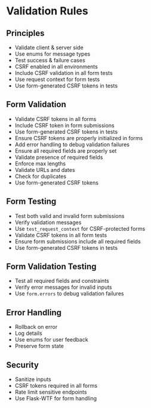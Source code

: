 # Validation Rules
## Principles
- Validate client & server side
- Use enums for message types
- Test success & failure cases
- CSRF enabled in all environments
- Include CSRF validation in all form tests
- Use request context for form tests
- Use form-generated CSRF tokens in tests

## Form Validation
- Validate CSRF tokens in all forms
- Include CSRF token in form submissions
- Use form-generated CSRF tokens in tests
- Ensure CSRF tokens are properly initialized in forms
- Add error handling to debug validation failures
- Ensure all required fields are properly set
- Validate presence of required fields
- Enforce max lengths
- Validate URLs and dates
- Check for duplicates
- Use form-generated CSRF tokens

## Form Testing
- Test both valid and invalid form submissions
- Verify validation messages
- Use `test_request_context` for CSRF-protected forms
- Validate CSRF tokens in all form tests
- Ensure form submissions include all required fields
- Use form-generated CSRF tokens in tests

## Form Validation Testing
- Test all required fields and constraints
- Verify error messages for invalid inputs
- Use `form.errors` to debug validation failures

## Error Handling
- Rollback on error
- Log details
- Use enums for user feedback
- Preserve form state

## Security
- Sanitize inputs
- CSRF tokens required in all forms
- Rate limit sensitive endpoints
- Use Flask-WTF for form handling

